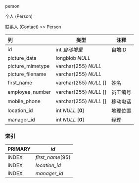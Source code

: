 person

个人 (Person)

联系人 (Contact) >> Person



| 列               | 类型                   | 注释     |
| :--------------- | ---------------------- | -------- |
| id               | int *自动增量*         | 自增ID   |
| picture_data     | longblob *NULL*        |          |
| picture_mimetype | varchar(255) *NULL*    |          |
| picture_filename | varchar(255) *NULL*    |          |
| first_name       | varchar(255) *NULL* [] | 姓名     |
| employee_number  | varchar(255) *NULL* [] | 员工编号 |
| mobile_phone     | varchar(255) *NULL* [] | 移动电话 |
| location_id      | int *NULL* [**0**]     | 地理位置 |
| manager_id       | int *NULL* [**0**]     | 经理     |

### 索引

| PRIMARY | *id*             |
| :------ | ---------------- |
| INDEX   | *first_name*(95) |
| INDEX   | *location_id*    |
| INDEX   | *manager_id*     |